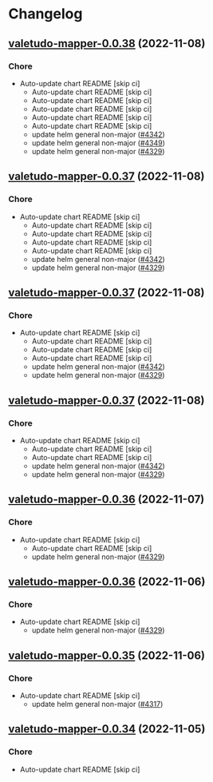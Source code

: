 # Changelog



## [valetudo-mapper-0.0.38](https://github.com/truecharts/charts/compare/valetudo-mapper-0.0.35...valetudo-mapper-0.0.38) (2022-11-08)

### Chore

- Auto-update chart README [skip ci]
  - Auto-update chart README [skip ci]
  - Auto-update chart README [skip ci]
  - Auto-update chart README [skip ci]
  - Auto-update chart README [skip ci]
  - Auto-update chart README [skip ci]
  - update helm general non-major ([#4342](https://github.com/truecharts/charts/issues/4342))
  - update helm general non-major ([#4349](https://github.com/truecharts/charts/issues/4349))
  - update helm general non-major ([#4329](https://github.com/truecharts/charts/issues/4329))




## [valetudo-mapper-0.0.37](https://github.com/truecharts/charts/compare/valetudo-mapper-0.0.35...valetudo-mapper-0.0.37) (2022-11-08)

### Chore

- Auto-update chart README [skip ci]
  - Auto-update chart README [skip ci]
  - Auto-update chart README [skip ci]
  - Auto-update chart README [skip ci]
  - Auto-update chart README [skip ci]
  - update helm general non-major ([#4342](https://github.com/truecharts/charts/issues/4342))
  - update helm general non-major ([#4329](https://github.com/truecharts/charts/issues/4329))




## [valetudo-mapper-0.0.37](https://github.com/truecharts/charts/compare/valetudo-mapper-0.0.35...valetudo-mapper-0.0.37) (2022-11-08)

### Chore

- Auto-update chart README [skip ci]
  - Auto-update chart README [skip ci]
  - Auto-update chart README [skip ci]
  - Auto-update chart README [skip ci]
  - update helm general non-major ([#4342](https://github.com/truecharts/charts/issues/4342))
  - update helm general non-major ([#4329](https://github.com/truecharts/charts/issues/4329))




## [valetudo-mapper-0.0.37](https://github.com/truecharts/charts/compare/valetudo-mapper-0.0.35...valetudo-mapper-0.0.37) (2022-11-08)

### Chore

- Auto-update chart README [skip ci]
  - Auto-update chart README [skip ci]
  - Auto-update chart README [skip ci]
  - update helm general non-major ([#4342](https://github.com/truecharts/charts/issues/4342))
  - update helm general non-major ([#4329](https://github.com/truecharts/charts/issues/4329))




## [valetudo-mapper-0.0.36](https://github.com/truecharts/charts/compare/valetudo-mapper-0.0.35...valetudo-mapper-0.0.36) (2022-11-07)

### Chore

- Auto-update chart README [skip ci]
  - Auto-update chart README [skip ci]
  - update helm general non-major ([#4329](https://github.com/truecharts/charts/issues/4329))




## [valetudo-mapper-0.0.36](https://github.com/truecharts/charts/compare/valetudo-mapper-0.0.35...valetudo-mapper-0.0.36) (2022-11-06)

### Chore

- Auto-update chart README [skip ci]
  - update helm general non-major ([#4329](https://github.com/truecharts/charts/issues/4329))




## [valetudo-mapper-0.0.35](https://github.com/truecharts/charts/compare/valetudo-mapper-0.0.34...valetudo-mapper-0.0.35) (2022-11-06)

### Chore

- Auto-update chart README [skip ci]
  - update helm general non-major ([#4317](https://github.com/truecharts/charts/issues/4317))




## [valetudo-mapper-0.0.34](https://github.com/truecharts/charts/compare/valetudo-mapper-0.0.33...valetudo-mapper-0.0.34) (2022-11-05)

### Chore

- Auto-update chart README [skip ci]
